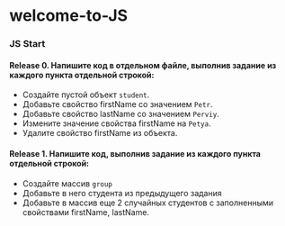 # welcome-to-JS

### JS Start

#### Release 0. Напишите код  в отдельном файле, выполнив задание из каждого пункта отдельной строкой: 

- Создайте пустой объект `student`.
- Добавьте свойство firstName со значением `Petr`.
- Добавьте свойство lastName со значением `Perviy`.
- Измените значение свойства firstName на `Petya`.
- Удалите свойство firstName из объекта.

#### Release 1. Напишите код, выполнив задание из каждого пункта отдельной строкой: 

- Создайте массив `group`
- Добавьте в него студента из предыдущего задания
- Добавьте в массив еще 2 случайных студентов с заполненными свойствами firstName, lastName.

